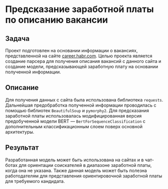# Предсказание заработной платы по описанию вакансии

## Задача
Проект подготовлен на основании информации о вакансиях, представленной на сайте [career.habr.com](https://career.habr.com/). Целью проекта является создание парсера для получения описания вакансий с данного сайта и создание модели, предсказывающей заработную плату на основании полученной информации.

## Описание
Для получения данных с сайта была использована библиотека `requests`. Дальнейшая предобработка полученной информации проводилась с помощью библиотек `BeautifulSoup` и `pymorphy2`. Для предсказания заработной платы использовалась модифицированная версия предобученной модели BERT — `BertForSequenceClassification` с дополнительным классификационным слоем поверх основной архитектуры.

## Результат
Разработанная модель может быть использована на сайтах и в чат-ботах для ориентации соискателей в диапазоне заработной платы, когда она не указана. Также данная модель может быть полезна работодателям для представления ориентировочной заработной платы для требуемого кандидата.
